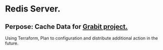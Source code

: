 # Redis Server.

## Perpose: Cache Data for [Grabit project.](https://github.com/TeamGrabit/Grabit_backend)

Using Terraform, Plan to configuration and distribute additional action in the future.
